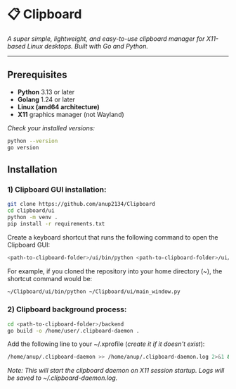 # **📋 Clipboard**

_A super simple, lightweight, and easy-to-use clipboard manager for X11-based Linux desktops. Built with Go and Python._

---

## Prerequisites
- **Python** 3.13 or later
- **Golang** 1.24 or later
- **Linux (amd64 architecture)**
- **X11** graphics manager (not Wayland)

_Check your installed versions:_
```bash
python --version
go version
```

## **Installation**
### 1) Clipboard GUI installation: 
```bash
git clone https://github.com/anup2134/Clipboard
cd clipboard/ui
python -m venv .
pip install -r requirements.txt
```

Create a keyboard shortcut that runs the following command to open the Clipboard GUI:
```bash
<path-to-clipboard-folder>/ui/bin/python <path-to-clipboard-folder>/ui/main_window.py
```
For example, if you cloned the repository into your home directory (~), the shortcut command would be:
```bash
~/Clipboard/ui/bin/python ~/Clipboard/ui/main_window.py
```

### 2) Clipboard background process:
```bash
cd <path-to-clipboard-folder>/backend
go build -o /home/user/.clipboard-daemon .
```

Add the following line to your ~/.xprofile (_create it if it doesn't exist_):
```bash
/home/anup/.clipboard-daemon >> /home/anup/.clipboard-daemon.log 2>&1 &
```

_Note: This will start the clipboard daemon on X11 session startup. Logs will be saved to ~/.clipboard-daemon.log._
